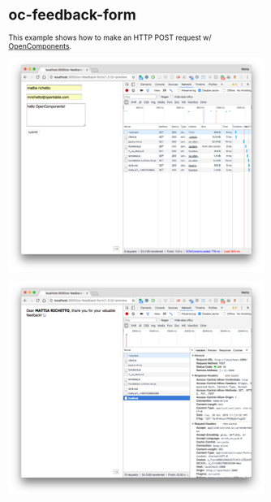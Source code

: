 # oc-feedback-form

This example shows how to make an HTTP POST request w/ [OpenComponents](https://github.com/opentable/oc).

![oc-feedback-form before POST](images/step001.png "oc-feedback-form before POST")

![oc-feedback-form after POST](images/step002.png "oc-feedback-form after POST")